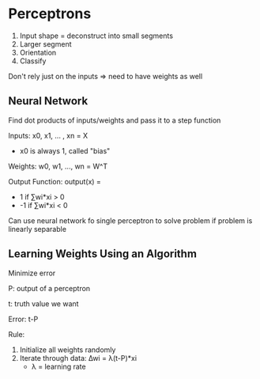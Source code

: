 # Perceptrons
1. Input shape = deconstruct into small segments
2. Larger segment
3. Orientation
4. Classify

Don't rely just on the inputs => need to have weights as well

## Neural Network
Find dot products of inputs/weights and pass it to a step function

Inputs: x0, x1, ... , xn = X
- x0 is always 1, called "bias"

Weights: w0, w1, ..., wn = W^T

Output Function: output(x) = 
- 1 if ∑wi\*xi > 0
- -1 if ∑wi\*xi < 0

Can use neural network fo single perceptron to solve problem if problem is linearly separable

## Learning Weights Using an Algorithm
Minimize error

P: output of a perceptron

t: truth value we want

Error: t-P

Rule:
1. Initialize all weights randomly
2. Iterate through data: ∆wi = λ(t-P)\*xi
    - λ = learning rate
